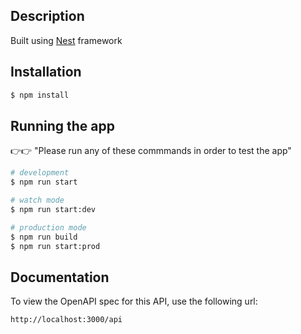 ## Description

Built using [Nest](https://github.com/nestjs/nest) framework

## Installation

```bash
$ npm install
```

## Running the app
👉👉 "Please run any of these commmands in order to test the app"
```bash
# development
$ npm run start

# watch mode
$ npm run start:dev

# production mode
$ npm run build
$ npm run start:prod
```

## Documentation
To view the OpenAPI spec for this API, use the following url:
```
http://localhost:3000/api
```

